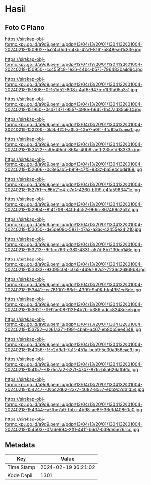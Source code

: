 # Hasil

## Foto C Plano

https://sirekap-obj-formc.kpu.go.id/a9d9/pemilu/pdpr/13/04/13/20/01/1304132001004-20240218-150902--5a24c0dd-c43b-42a1-8161-5848ea61c33e.jpg

https://sirekap-obj-formc.kpu.go.id/a9d9/pemilu/pdpr/13/04/13/20/01/1304132001004-20240218-150950--cc455fc8-1e36-44bc-b575-7964830add9c.jpg

https://sirekap-obj-formc.kpu.go.id/a9d9/pemilu/pdpr/13/04/13/20/01/1304132001004-20240218-151808--09151d52-808a-4af6-947b-c1f3fa05a351.jpg

https://sirekap-obj-formc.kpu.go.id/a9d9/pemilu/pdpr/13/04/13/20/01/1304132001004-20240218-151950--0e471371-9557-498e-b642-1b47ad85b604.jpg

https://sirekap-obj-formc.kpu.go.id/a9d9/pemilu/pdpr/13/04/13/20/01/1304132001004-20240218-152206--5b5b425f-a6b5-43e7-a0f4-4fd95a2caea1.jpg

https://sirekap-obj-formc.kpu.go.id/a9d9/pemilu/pdpr/13/04/13/20/01/1304132001004-20240218-152422--cf0e49dd-868a-40b9-aeff-235efd98333c.jpg

https://sirekap-obj-formc.kpu.go.id/a9d9/pemilu/pdpr/13/04/13/20/01/1304132001004-20240218-152606--0c3e5ab5-b9f9-47f5-9332-ba5e4cbdd169.jpg

https://sirekap-obj-formc.kpu.go.id/a9d9/pemilu/pdpr/13/04/13/20/01/1304132001004-20240218-152751--c86b21e4-c7d4-4260-bf99-c4fa5963471e.jpg

https://sirekap-obj-formc.kpu.go.id/a9d9/pemilu/pdpr/13/04/13/20/01/1304132001004-20240218-152904--814f7f9f-84fd-4c52-966c-867499c2bfb1.jpg

https://sirekap-obj-formc.kpu.go.id/a9d9/pemilu/pdpr/13/04/13/20/01/1304132001004-20240218-153050--de5de09c-5831-47a3-a3ac-c2455e241210.jpg

https://sirekap-obj-formc.kpu.go.id/a9d9/pemilu/pdpr/13/04/13/20/01/1304132001004-20240218-153213--901cc763-e380-4331-a57d-8b7130eb146e.jpg

https://sirekap-obj-formc.kpu.go.id/a9d9/pemilu/pdpr/13/04/13/20/01/1304132001004-20240218-153333--93095c04-c0b5-449d-82c2-7236c26969b8.jpg

https://sirekap-obj-formc.kpu.go.id/a9d9/pemilu/pdpr/13/04/13/20/01/1304132001004-20240218-153441--ed761001-86de-4399-9a06-bfe4951cd8de.jpg

https://sirekap-obj-formc.kpu.go.id/a9d9/pemilu/pdpr/13/04/13/20/01/1304132001004-20240218-153621--f992ae08-1121-4b2b-b386-adcc8248d5e5.jpg

https://sirekap-obj-formc.kpu.go.id/a9d9/pemilu/pdpr/13/04/13/20/01/1304132001004-20240218-153752--a061a371-f991-4bab-a467-eb80b5ee4648.jpg

https://sirekap-obj-formc.kpu.go.id/a9d9/pemilu/pdpr/13/04/13/20/01/1304132001004-20240218-154056--16c2d9a1-7a13-451a-bcb9-5c30a956cae9.jpg

https://sirekap-obj-formc.kpu.go.id/a9d9/pemilu/pdpr/13/04/13/20/01/1304132001004-20240218-154157--0875c7a2-5271-4747-87fc-b5a626afb61c.jpg

https://sirekap-obj-formc.kpu.go.id/a9d9/pemilu/pdpr/13/04/13/20/01/1304132001004-20240218-154247--00bc2d62-2327-4682-8567-ebb9c2dd1d54.jpg

https://sirekap-obj-formc.kpu.go.id/a9d9/pemilu/pdpr/13/04/13/20/01/1304132001004-20240218-154344--a6fbe7a9-fbbc-4b98-ae89-36e1d40860c0.jpg

https://sirekap-obj-formc.kpu.go.id/a9d9/pemilu/pdpr/13/04/13/20/01/1304132001004-20240218-154503--07a6e994-2ff1-441f-b6d7-039de5e76acc.jpg


## Metadata

| Key        | Value               |
| ---------- | ------------------- |
| Time Stamp | 2024-02-19 06:21:02 |
| Kode Dapil | 1301                |



